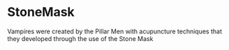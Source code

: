 # StoneMask
Vampires were created by the Pillar Men with acupuncture techniques that they developed through the use of the Stone Mask
